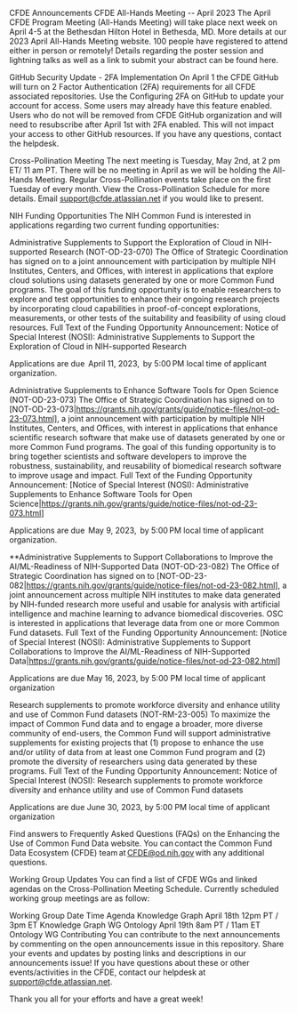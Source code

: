 CFDE Announcements
CFDE All-Hands Meeting -- April 2023
The April CFDE Program Meeting (All-Hands Meeting) will take place next week on April 4-5 at the Bethesdan Hilton Hotel in Bethesda, MD. More details at our 2023 April All-Hands Meeting website. 100 people have registered to attend either in person or remotely! Details regarding the poster session and lightning talks as well as a link to submit your abstract can be found here.

GitHub Security Update - 2FA Implementation
On April 1 the CFDE GitHub will turn on 2 Factor Authentication (2FA) requirements for all CFDE associated repositories. Use the Configuring 2FA on GitHub to update your account for access. Some users may already have this feature enabled. Users who do not will be removed from CFDE GitHub organization and will need to resubscribe after April 1st with 2FA enabled. This will not impact your access to other GitHub resources. If you have any questions, contact the helpdesk.

Cross-Pollination Meeting
The next meeting is Tuesday, May 2nd, at 2 pm ET/ 11 am PT. There will be no meeting in April as we will be holding the All-Hands Meeting. Regular Cross-Pollination events take place on the first Tuesday of every month. View the Cross-Pollination Schedule for more details. Email support@cfde.atlassian.net if you would like to present.

NIH Funding Opportunities
The NIH Common Fund is interested in applications regarding two current funding opportunities:

Administrative Supplements to Support the Exploration of Cloud in NIH-supported Research (NOT-OD-23-070) The Office of Strategic Coordination has signed on to a joint announcement with participation by multiple NIH Institutes, Centers, and Offices, with interest in applications that explore cloud solutions using datasets generated by one or more Common Fund programs. The goal of this funding opportunity is to enable researchers to explore and test opportunities to enhance their ongoing research projects by incorporating cloud capabilities in proof-of-concept explorations, measurements, or other tests of the suitability and feasibility of using cloud resources. Full Text of the Funding Opportunity Announcement: Notice of Special Interest (NOSI): Administrative Supplements to Support the Exploration of Cloud in NIH-supported Research 

Applications are due  April 11, 2023,  by 5:00 PM local time of applicant organization. 

Administrative Supplements to Enhance Software Tools for Open Science (NOT-OD-23-073) The Office of Strategic Coordination has signed on to [NOT-OD-23-073|https://grants.nih.gov/grants/guide/notice-files/not-od-23-073.html], a joint announcement with participation by multiple NIH Institutes, Centers, and Offices, with interest in applications that enhance scientific research software that make use of datasets generated by one or more Common Fund programs. The goal of this funding opportunity is to bring together scientists and software developers to improve the robustness, sustainability, and reusability of biomedical research software to improve usage and impact. Full Text of the Funding Opportunity Announcement: [Notice of Special Interest (NOSI): Administrative Supplements to Enhance Software Tools for Open Science|https://grants.nih.gov/grants/guide/notice-files/not-od-23-073.html]

Applications are due  May 9, 2023,  by 5:00 PM local time of applicant organization. 

**Administrative Supplements to Support Collaborations to Improve the AI/ML-Readiness of NIH-Supported Data (NOT-OD-23-082) The Office of Strategic Coordination has signed on to [NOT-OD-23-082|https://grants.nih.gov/grants/guide/notice-files/not-od-23-082.html], a joint announcement across multiple NIH institutes to make data generated by NIH-funded research more useful and usable for analysis with artificial intelligence and machine learning to advance biomedical discoveries. OSC is interested in applications that leverage data from one or more Common Fund datasets. Full Text of the Funding Opportunity Announcement: [Notice of Special Interest (NOSI): Administrative Supplements to Support Collaborations to Improve the AI/ML-Readiness of NIH-Supported Data|https://grants.nih.gov/grants/guide/notice-files/not-od-23-082.html]

Applications are due May 16, 2023, by 5:00 PM local time of applicant organization

Research supplements to promote workforce diversity and enhance utility and use of Common Fund datasets (NOT-RM-23-005) To maximize the impact of Common Fund data and to engage a broader, more diverse community of end-users, the Common Fund will support administrative supplements for existing projects that (1) propose to enhance the use and/or utility of data from at least one Common Fund program and (2) promote the diversity of researchers using data generated by these programs. Full Text of the Funding Opportunity Announcement: Notice of Special Interest (NOSI): Research supplements to promote workforce diversity and enhance utility and use of Common Fund datasets

Applications are due June 30, 2023, by 5:00 PM local time of applicant organization

Find answers to Frequently Asked Questions (FAQs) on the Enhancing the Use of Common Fund Data website. You can contact the Common Fund Data Ecosystem (CFDE) team at CFDE@od.nih.gov with any additional questions.

Working Group Updates
You can find a list of CFDE WGs and linked agendas on the Cross-Pollination Meeting Schedule. Currently scheduled working group meetings are as follow:

Working Group	Date	Time	Agenda
Knowledge Graph	April 18th	12pm PT / 3pm ET	Knowledge Graph WG
Ontology	April 19th	8am PT / 11am ET	Ontology WG
Contributing
You can contribute to the next announcements by commenting on the open announcements issue in this repository. Share your events and updates by posting links and descriptions in our announcements issue! If you have questions about these or other events/activities in the CFDE, contact our helpdesk at support@cfde.atlassian.net.

Thank you all for your efforts and have a great week!
